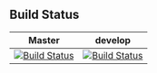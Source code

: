 ## Build Status
Master|develop
-------|------
[![Build Status](https://travis-ci.org/ToothlessRebel/phearless-website.svg?branch=master)](https://travis-ci.org/ToothlessRebel/phearless-website)|[![Build Status](https://travis-ci.org/ToothlessRebel/phearless-website.svg?branch=develop)](https://travis-ci.org/ToothlessRebel/phearless-website)